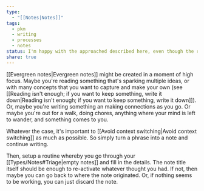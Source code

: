 ```yaml
---
type:
  - "[[Notes|Notes]]"
tags:
  - pkm
  - writing
  - processes
  - notes
status: I'm happy with the approached described here, even though the routine hasn't quite settled in yet.
share: true
---
```


[[Evergreen notes|Evergreen notes]] might be created in a moment of high focus. Maybe you're reading something that's sparking multiple ideas, or with many concepts that you want to capture and make your own (see [[Reading isn't enough; if you want to keep something, write it down|Reading isn't enough; if you want to keep something, write it down]]). Or, maybe you're writing something an making connections as you go. Or maybe you're out for a walk, doing chores, anything where your mind is left to wander, and something comes to you.

Whatever the case, it's important to [[Avoid context switching|Avoid context switching]] as much as possible. So simply turn a phrase into a note and continue writing.

Then, setup a routine whereby you go through your [[Types/Notes#Triage|empty notes]] and fill in the details. The note title itself should be enough to re-activate whatever thought you had. If not, then maybe you can go back to where the note originated. Or, if nothing seems to be working, you can just discard the note. 


